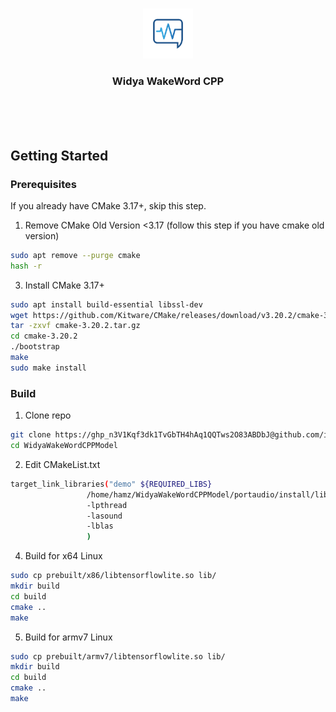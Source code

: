 
<!-- PROJECT LOGO -->
<br />
<p align="center">
  <a href="https://github.com/ilhamfzri/widya-wicara-diarization">
    <img src="images/logo.png" alt="Logo" width="80" height="80">
  </a>

  <h3 align="center">Widya WakeWord CPP</h3>

  <p align="center">
<!--     Audio to Text Automation Transciption -->
    <br />
<!--     <a href="https://github.com/ilhamfzri/widya-wicara-diarization"><strong>Explore the docs »</strong></a> -->
    <br />
    <br />
<!--     <a href="https://colab.research.google.com/drive/13NL3jdqpWEKPUdREq6OGKb91MCQfcQfy?usp=sharing">View Demo</a> -->
    <!-- ·
    <a href="https://github.com/ilhamfzri/widya-wicara-diarization">Report Bug</a>
    ·
    <a href="https://github.com/ilhamfzri/widya-wicara-diarization">Request Feature</a> -->
  </p>
</p>

<!-- GETTING STARTED -->
## Getting Started
### Prerequisites
If you already have CMake 3.17+, skip this step.
 1. Remove CMake Old Version <3.17 (follow this step if you have cmake old version)
  ```sh
  sudo apt remove --purge cmake
  hash -r
  ```
 3. Install CMake 3.17+ 
   ```sh
  sudo apt install build-essential libssl-dev
  wget https://github.com/Kitware/CMake/releases/download/v3.20.2/cmake-3.20.2.tar.gz
  tar -zxvf cmake-3.20.2.tar.gz
  cd cmake-3.20.2
  ./bootstrap
  make 
  sudo make install 
  ```
  
  ### Build 
 1. Clone repo
  ```sh
  git clone https://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@github.com/ilhamfzri/WidyaWakeWordCPPModel.git
  cd WidyaWakeWordCPPModel
  ```
 2. Edit CMakeList.txt
   ```sh
  target_link_libraries("demo" ${REQUIRED_LIBS} 
                    /home/hamz/WidyaWakeWordCPPModel/portaudio/install/lib/libportaudio.a //set this to your portaudio directory
                    -lpthread
                    -lasound
                    -lblas 
                    )
  ```
 4. Build for x64 Linux
  ```sh
  sudo cp prebuilt/x86/libtensorflowlite.so lib/
  mkdir build
  cd build
  cmake ..
  make
  ```
  
  5. Build for armv7 Linux
  ```sh
  sudo cp prebuilt/armv7/libtensorflowlite.so lib/
  mkdir build
  cd build
  cmake ..
  make
  ```
